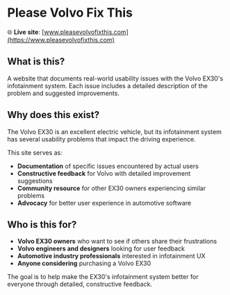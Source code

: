 # Please Volvo Fix This

🌐 **Live site**: [www.pleasevolvofixthis.com](https://www.pleasevolvofixthis.com)

## What is this?

A website that documents real-world usability issues with the Volvo EX30's infotainment system. Each issue includes a detailed description of the problem and suggested improvements.

## Why does this exist?

The Volvo EX30 is an excellent electric vehicle, but its infotainment system has several usability problems that impact the driving experience.

This site serves as:

- **Documentation** of specific issues encountered by actual users
- **Constructive feedback** for Volvo with detailed improvement suggestions
- **Community resource** for other EX30 owners experiencing similar problems
- **Advocacy** for better user experience in automotive software

## Who is this for?

- **Volvo EX30 owners** who want to see if others share their frustrations
- **Volvo engineers and designers** looking for user feedback
- **Automotive industry professionals** interested in infotainment UX
- **Anyone considering** purchasing a Volvo EX30

The goal is to help make the EX30's infotainment system better for everyone through detailed, constructive feedback.
